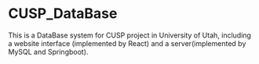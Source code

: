 # CUSP_DataBase

This is a DataBase system for CUSP project in University of Utah, including a website interface (implemented by React) and a server(implemented by MySQL and Springboot).


